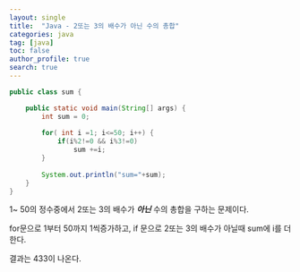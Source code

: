 ```yaml
---
layout: single
title:  "Java - 2또는 3의 배수가 아닌 수의 총합"
categories: java
tag: [java]
toc: false
author_profile: true
search: true
---
```


```java
public class sum {

	public static void main(String[] args) {
		int sum = 0;
		
		for( int i =1; i<=50; i++) {
			if(i%2!=0 && i%3!=0)
				sum +=i;
		}
		
		System.out.println("sum="+sum);
	}
}
```

1~ 50의 정수중에서 2또는 3의 배수가 ***아닌***  수의 총합을 구하는 문제이다.

for문으로 1부터 50까지 1씩증가하고, if 문으로 2또는 3의 배수가 아닐때 sum에 i를 더한다.

결과는 433이 나온다.

